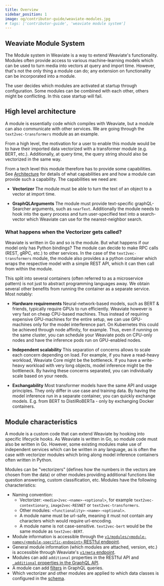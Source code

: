 ```yaml
---
title: Overview
sidebar_position: 1
image: og/contributor-guide/weaviate-modules.jpg
# tags: ['contributor-guide', 'weaviate module system']
---
```


## Weaviate Module System

The Module system in Weaviate is a way to extend Weaviate's functionality.
Modules often provide access to various machine-learning models which can be
used to turn media into vectors at query and import time. However, that's not
the only thing a module can do; any extension on functionality can be
incorporated into a module.

The user decides which modules are activated at startup through configuration.
Some modules can be combined with each other, others might be conflicting. In
this case startup will fail.

## High level architecture

A module is essentially code which compiles with Weaviate, but a module can
also communicate with other services. We are going through the
`text2vec-transformers` module as an example.

From a high level, the motivation for a user to enable this module would be to
have their imported data vectorized with a transformer module (e.g. BERT,
etc.). Additionally, at query time, the query string should also be vectorized
in the same way.

From a tech level this module therefore has to provide some capabilities. See
[Architecture](./architecture.md) for details of what capabilities are and
how a module can provide such a capability. The capabilities we need are:

- **Vectorizer** The module must be able to turn the text of an object to a
  vector at import time.

- **GraphQLArguments** The module must provide text-specific graphQL-Searcher
  arguments, such as `nearText`. Additionally the module needs to hook into the
  query process and turn user-specified text into a search-vector which
  Weaviate can use for the nearest-neighbor search.

### What happens when the Vectorizer gets called?

Weaviate is written in Go and so is the module. But what happens if our model
only has Python bindings? The module can decide to make RPC calls (REST, gRPC,
etc.) to other services. In the case of the `text2vec-transformers` module, the
module also provides a a python container which wraps the respective model with
a simple REST API, which it can then call from within the module.

This split into several containers (often referred to as a microservice
pattern) is not just to abstract programming languages away. We obtain several
other benefits from running the container as a separate service. Most notably:

- **Hardware requirements**
  Neural-network-based models, such as BERT & friends, typically require GPUs
  to run efficiently. Weaviate however is very fast on cheap CPU-based
  machines. Thus instead of requiring expensive GPU-machines for the entire
  setup, we can use GPU-machines only for the model interference part. On
  Kubernetes this could be achieved through node affinity, for example. Thus,
  even if running on the same cluster, you can schedule your Weaviate pods on
  CPU-only nodes and have the inference pods run on GPU-enabled nodes.

- **Independent scalability**
  This separation of concerns allows to scale each concern depending on load.
  For example, if you have a read-heavy workload, Weaviate Core might be the
  bottleneck. If you have a write-heavy workload with very long objects, model
  inference might be the bottleneck. By having these concerns separated, you
  can individually scale based on your needs.

- **Exchangability**
  Most transformer models have the same API and usage principles. They only
  differ in use case and training data. By having the model inference run in a
  separate container, you can quickly exchange models. E.g. from BERT to
  DistilRoBERTa - only by exchanging Docker containers.

## Module characteristics

A module is a custom code that can extend Weaviate by hooking into specific lifecycle hooks. As Weaviate is written in Go, so module code must also be written in Go. However, some existing modules make use of independent services which can be written in any language, as is often the case with vectorizer modules which bring along model inference containers often written in Python.

Modules can be "vectorizers" (defines how the numbers in the vectors are chosen from the data) or other modules providing additional functions like question answering, custom classification, etc. Modules have the following characteristics:
- Naming convention:
  - Vectorizer: `<media>2vec-<name>-<optional>`, for example `text2vec-contextionary`, `image2vec-RESNET` or `text2vec-transformers`.
  - Other modules: `<functionality>-<name>-<optional>`.
  - A module name must be url-safe, meaning it must not contain any characters which would require url-encoding.
  - A module name is not case-sensitive. `text2vec-bert` would be the same module as `text2vec-BERT`.
- Module information is accessible through the [`v1/modules/<module-name>/<module-specific-endpoint>` RESTful endpoint](/developers/weaviate/api/rest/modules.md).
- General module information (which modules are attached, version, etc.) is accessible through Weaviate's [`v1/meta` endpoint](/developers/weaviate/api/rest/meta.md).
- Modules can add `additional` properties in the RESTful API and [`_additional` properties in the GraphQL API](/developers/weaviate/api/graphql/additional-properties.md).
- A module can add [filters](/developers/weaviate/api/graphql/filters.md) in GraphQL queries.
- Which vectorizer and other modules are applied to which data classes is configured in the [schema](/developers/weaviate/configuration/schema-configuration.md#vectorizer).
